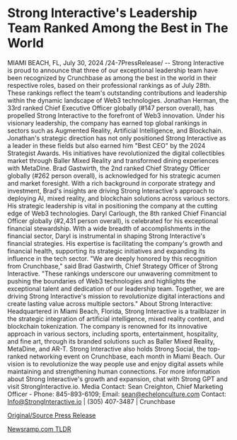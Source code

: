 # Strong Interactive's Leadership Team Ranked Among the Best in The World

MIAMI BEACH, FL, July 30, 2024 /24-7PressRelease/ -- Strong Interactive is proud to announce that three of our exceptional leadership team have been recognized by Crunchbase as among the best in the world in their respective roles, based on their professional rankings as of July 28th. These rankings reflect the team's outstanding contributions and leadership within the dynamic landscape of Web3 technologies.  Jonathan Herman, the 33rd ranked Chief Executive Officer globally (#147 person overall), has propelled Strong Interactive to the forefront of Web3 innovation. Under his visionary leadership, the company has earned top global rankings in sectors such as Augmented Reality, Artificial Intelligence, and Blockchain. Jonathan's strategic direction has not only positioned Strong Interactive as a leader in these fields but also earned him "Best CEO" by the 2024 Strategist Awards. His initiatives have revolutionized the digital collectibles market through Baller Mixed Reality and transformed dining experiences with MetaDine.  Brad Gastwirth, the 2nd ranked Chief Strategy Officer globally (#262 person overall), is acknowledged for his strategic acumen and market foresight. With a rich background in corporate strategy and investment, Brad's insights are driving Strong Interactive's approach to deploying AI, mixed reality, and blockchain solutions across various sectors. His strategic leadership is vital in positioning the company at the cutting edge of Web3 technologies.  Daryl Carlough, the 8th ranked Chief Financial Officer globally (#2,431 person overall), is celebrated for his exceptional financial stewardship. With a wide breadth of accomplishments in the financial sector, Daryl is instrumental in shaping Strong Interactive's financial strategies. His expertise is facilitating the company's growth and financial health, supporting its strategic initiatives and expanding its influence in the tech sector.  "We are deeply honored by this recognition from Crunchbase," said Brad Gastwirth, Chief Strategy Officer of Strong Interactive. "These rankings underscore our unwavering commitment to pushing the boundaries of Web3 technologies and highlights the exceptional talent and dedication of our leadership team. Together, we are driving Strong Interactive's mission to revolutionize digital interactions and create lasting value across multiple sectors."  About Strong Interactive: Headquartered in Miami Beach, Florida, Strong Interactive is a trailblazer in the strategic integration of artificial intelligence, mixed reality content, and blockchain tokenization. The company is renowned for its innovative approach in various sectors, including sports, entertainment, hospitality, and fine art, through its branded solutions such as Baller Mixed Reality, MetaDine, and AR-T. Strong Interactive also holds Strong Social, the top-ranked networking event on Crunchbase, each month in Miami Beach. Our vision is to revolutionize the way people use and enjoy digital assets while maintaining and strengthening human connections.  For more information about Strong Interactive's growth and expansion, chat with Strong GPT and visit StrongInteractive.io.  Media Contact: Sean Creighton, Chief Marketing Officer - Phone: 845-893-6109; Email: sean@echelonculture.com  Contact: Info@StrongInteractive.io | (305) 407-3487 | Crunchbase 

[Original/Source Press Release](https://www.24-7pressrelease.com/press-release/512914/strong-interactives-leadership-team-ranked-among-the-best-in-the-world) 

[Newsramp.com TLDR](https://newsramp.com/None) 